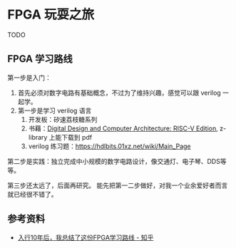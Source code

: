 # FPGA 玩耍之旅

TODO

## FPGA 学习路线

第一步是入门：

1. 首先必须对数字电路有基础概念，不过为了维持兴趣，感觉可以跟 verilog 一起学。
1. 第一步是学习 verilog 语言
    1. 开发板：矽速荔枝糖系列
    1. 书藉：[Digital Design and Computer Architecture: RISC-V Edition](https://book.douban.com/subject/35455561/), z-library 上能下载到 pdf
    1. verilog 练习题：https://hdlbits.01xz.net/wiki/Main_Page

第二步是实践：独立完成中小规模的数字电路设计，像交通灯、电子琴、DDS等等。

第三步还太远了，后面再研究。
能先把第一二步做好，对我一个业余爱好者而言就已经很不错了。

## 参考资料

- [入行10年后，我总结了这份FPGA学习路线 - 知乎](https://zhuanlan.zhihu.com/p/345303288)
